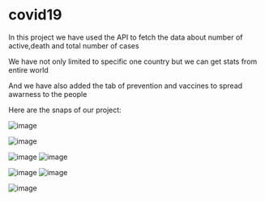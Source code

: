 # covid19

In this project we have used the API to fetch the data about number of active,death and total number of cases

We have not only limited to specific one country but we can get stats from entire world

And we have also added the tab of prevention and vaccines to spread awarness to the people


Here are the snaps of our project:

![image](https://user-images.githubusercontent.com/91750738/197686781-901efebb-6add-4177-b972-62e06586684d.png)

![image](https://user-images.githubusercontent.com/91750738/218270155-6b52428c-7e51-49b9-a4eb-26a050a6fc42.png)


![image](https://user-images.githubusercontent.com/91750738/197686896-8adc9582-979e-4566-b9ba-74bd9341c784.png)
![image](https://user-images.githubusercontent.com/91750738/197686907-500df15c-c715-4edf-8992-b76f52f8eb4f.png)

![image](https://user-images.githubusercontent.com/91750738/197686931-66a6e271-c7f8-4c33-a00d-913dcc5e9107.png)
![image](https://user-images.githubusercontent.com/91750738/197686939-4930a178-15ee-406a-bf6c-2d5507cc914a.png)
 
![image](https://user-images.githubusercontent.com/91750738/197686963-7b3599fe-13ad-4bbe-a6a2-e5e2a014e7f8.png)



